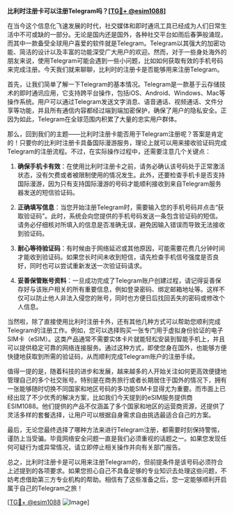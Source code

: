 **比利时注册卡可以注册Telegram吗？[[TG💪+ @esim1088](https://t.me/s/esim1088)]**

在当今这个信息化飞速发展的时代，社交媒体和即时通讯工具已经成为人们日常生活中不可或缺的一部分。无论是国内还是国外，各种社交平台如雨后春笋般涌现，而其中一款备受全球用户喜爱的软件就是Telegram。Telegram以其强大的加密功能、简洁的设计以及丰富的功能深受广大用户的欢迎。然而，对于一些身处海外的朋友来说，使用Telegram可能会遇到一些小问题，比如如何获取有效的手机号码来完成注册。今天我们就来聊聊，比利时的注册卡是否能够用来注册Telegram。

首先，让我们简单了解一下Telegram的基本情况。Telegram是一款基于云存储技术的即时通讯应用，它支持跨平台操作，包括iOS、Android、Windows、Mac等操作系统。用户可以通过Telegram发送文字消息、语音通话、视频通话、文件分享等功能，并且所有通信内容都经过端到端加密保护，确保了用户的隐私安全。正因为如此，Telegram在全球范围内积累了大量的忠实用户群体。

那么，回到我们的主题——比利时注册卡能否用于Telegram注册呢？答案是肯定的！只要你的比利时注册卡具备国际漫游服务，理论上就可以用来接收验证码完成Telegram的注册流程。不过，在实际操作过程中，还需要注意几个关键点：

1. **确保手机卡有效**：在使用比利时注册卡之前，请务必确认该号码处于正常激活状态，没有欠费或者被限制使用的情况发生。此外，还要检查手机卡是否支持国际漫游，因为只有支持国际漫游的号码才能顺利接收到来自Telegram服务器发送的短信验证码。

2. **正确填写信息**：当您开始注册Telegram时，需要输入您的手机号码并点击“获取验证码”。此时，系统会向您提供的手机号码发送一条包含验证码的短信。请务必仔细核对所填入的信息是否准确无误，避免因输入错误而导致无法接收到验证码。

3. **耐心等待验证码**：有时候由于网络延迟或其他原因，可能需要花费几分钟时间才能收到验证码。如果您长时间未收到短信，请先检查手机信号强度是否良好，同时也可以尝试重新发送一次验证码请求。

4. **妥善保管账号资料**：一旦成功完成了Telegram账户创建过程，请记得妥善保存好与该账户相关的所有重要信息，例如登录密码、绑定邮箱地址等。这样不仅可以防止他人非法入侵您的账号，同时也方便日后找回丢失的密码或修改个人信息。

当然啦，除了直接使用比利时注册卡外，还有其他几种方式可以帮助您顺利完成Telegram的注册工作。例如，您可以选择购买一张专门用于虚拟身份验证的电子SIM卡（eSIM）。这类产品通常不需要实体卡片就能轻松安装到智能手机上，并且可以提供稳定可靠的网络连接服务。通过这种方式，即使您身在国外，也能够方便快捷地获取到所需的验证码，从而顺利完成Telegram账户的注册手续。

值得一提的是，随着科技的进步和发展，越来越多的人开始关注如何更高效便捷地管理自己的多个社交账号。特别是在商务旅行或者长期居住于国外的情况下，拥有一张能够随时切换不同国家和地区号码的多功能SIM卡显得尤为重要。而市面上已经出现了不少优秀的解决方案，比如我们今天提到的eSIM服务提供商ESIM1088。他们提供的产品不仅涵盖了多个国家和地区的运营商资源，还提供了灵活多样的套餐选择，让用户可以根据自身需求自由挑选最适合自己的方案。

最后，无论您最终选择了哪种方法来进行Telegram注册，都需要时刻保持警惕，谨防上当受骗。毕竟网络安全问题一直是我们必须重视的话题之一。如果您发现任何可疑行为或异常情况，请立即停止相关操作并向有关部门报告。

总之，比利时注册卡是可以用来注册Telegram的，但前提条件是该号码必须符合上述提到的各项要求。如果您担心自己不具备足够的专业知识去处理这些问题，不妨考虑借助第三方专业机构的帮助。相信有了这些准备之后，您一定能够顺利开启属于自己的Telegram之旅！

[[TG💪+ @esim1088](https://t.me/s/esim1088) ![Image](https://i.postimg.cc/4NQfJmqS/Snipaste-2025-05-13-00-14-12.png)]